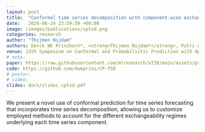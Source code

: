 ```yaml
---
layout: post
title:  "Conformal time series decomposition with component-wise exchangeability"
date:   2024-06-24 23:59:59 +00:00
image: /images/publications/cptsd.png
categories: research
author: "Thijmen Nijdam"
authors: Derck WE Prinzhorn*, <strong>Thijmen Nijdam*</strong>, Putri A van der Linden, Alexander Timans 
venue: 13th Symposium on Conformal and Probabilistic Prediction with Applications 
# note: 
paper: https://raw.githubusercontent.com/mlresearch/v230/main/assets/prinzhorn24a/prinzhorn24a.pdf
code: https://github.com/dweprinz/CP-TSD
# poster:
# video: 
slides: docs/slides_cptsd.pdf
---
```


We present a novel use of conformal prediction for time series forecasting that incorporates time series decomposition, allowing us to customize employed methods to account for the different exchangeability regimes underlying each time series component.
